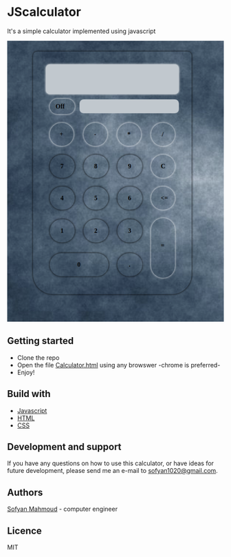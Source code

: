 # JScalculator
It's a simple calculator implemented using javascript

![interface](https://github.com/sofyanmahmoud0000/JScalculator/blob/master/interface.png)

## Getting started 
* Clone the repo
* Open the file <ins>Calculator.html</ins> using any browswer -chrome is preferred- 
* Enjoy!

## Build with 
* [Javascript](https://www.geeksforgeeks.org/javascript-tutorial/)
* [HTML](https://www.geeksforgeeks.org/html-tutorials/)
* [CSS](https://www.geeksforgeeks.org/css-tutorials/)


## Development and support 
If you have any questions on how to use this calculator, or have ideas for future development, please send me an e-mail to sofyan1020@gmail.com.

## Authors 

[Sofyan Mahmoud](https://github.com/sofyanmahmoud0000) - computer engineer

## Licence
MIT
